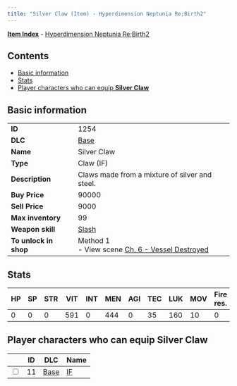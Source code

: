```yaml
---
title: "Silver Claw (Item) - Hyperdimension Neptunia Re;Birth2"
---
```


[**Item Index**](/neptunia/rb2/item/index.html) - [Hyperdimension Neptunia Re;Birth2](/neptunia/rb2)

## Contents

- [Basic information](#basic-information)
- [Stats](#stats)
- [Player characters who can equip **Silver Claw**](#player-characters-who-can-equip-silver-claw)

## Basic information

|   |   |
| -- | -- |
| **ID** | 1254 |
| **DLC** | [Base](/neptunia/rb2/dlc/0-base.html) |
| **Name** | Silver Claw |
| **Type** | Claw (IF) |
| **Description** | Claws made from a mixture of silver and steel. |
| **Buy Price** | 90000 |
| **Sell Price** | 9000 |
| **Max inventory** | 99 |
| **Weapon skill** | [Slash](/neptunia/rb2/skill/0-1702-slash.html) |
| **To unlock in shop** | Method 1<br />- View scene [Ch. 6 - Vessel Destroyed](/neptunia/rb2/scene/0-451-ch-6-vessel-destroyed.html) |

## Stats

| HP | SP | STR | VIT | INT | MEN | AGI | TEC | LUK | MOV | Fire res. | Ice res. | Wind res. | Lightning res. |
| -- | -- | --- | --- | --- | --- | --- | --- | --- | --- | --------- | -------- | --------- | -------------- |
| 0 | 0 | 0 | 591 | 0 | 444 | 0 | 35 | 160 | 10 | 0 | 0 | 0 | 0 |

## Player characters who can equip **Silver Claw**

|    | ID | DLC | Name |
| -- | -- | --- | ---- |
| <input type="checkbox" id="rb2-player-0-11" class="trackbox" /> | 11 | [Base](/neptunia/rb2/dlc/0-base.html) | [IF](/neptunia/rb2/player/0-11-if.html) |